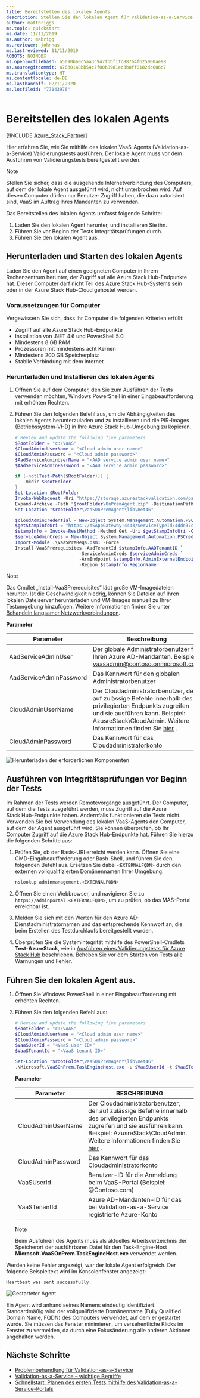 ```yaml
---
title: Bereitstellen des lokalen Agents
description: Stellen Sie den lokalen Agent für Validation-as-a-Service in Azure Stack Hub bereit.
author: mattbriggs
ms.topic: quickstart
ms.date: 11/11/2019
ms.author: mabrigg
ms.reviewer: johnhas
ms.lastreviewed: 11/11/2019
ROBOTS: NOINDEX
ms.openlocfilehash: a5090b60c5aa3c947fbbf1fc887b4fb25900ae98
ms.sourcegitcommit: a76301a8bb54c7f00b8981ec3b8ff0182dc606d7
ms.translationtype: HT
ms.contentlocale: de-DE
ms.lasthandoff: 02/11/2020
ms.locfileid: "77143976"
---
```

# <a name="deploy-the-local-agent"></a>Bereitstellen des lokalen Agents

[!INCLUDE [Azure_Stack_Partner](./includes/azure-stack-partner-appliesto.md)]

Hier erfahren Sie, wie Sie mithilfe des lokalen VaaS-Agents (Validation-as-a-Service) Validierungstests ausführen. Der lokale Agent muss vor dem Ausführen von Validierungstests bereitgestellt werden.

> [!Note]  
> Stellen Sie sicher, dass die ausgehende Internetverbindung des Computers, auf dem der lokale Agent ausgeführt wird, nicht unterbrochen wird. Auf diesen Computer dürfen nur Benutzer Zugriff haben, die dazu autorisiert sind, VaaS im Auftrag Ihres Mandanten zu verwenden.

Das Bereitstellen des lokalen Agents umfasst folgende Schritte:

1. Laden Sie den lokalen Agent herunter, und installieren Sie ihn.
2. Führen Sie vor Beginn der Tests Integritätsprüfungen durch.
3. Führen Sie den lokalen Agent aus.

## <a name="download-and-start-the-local-agent"></a>Herunterladen und Starten des lokalen Agents

Laden Sie den Agent auf einen geeigneten Computer in Ihrem Rechenzentrum herunter, der Zugriff auf alle Azure Stack Hub-Endpunkte hat. Dieser Computer darf nicht Teil des Azure Stack Hub-Systems sein oder in der Azure Stack Hub-Cloud gehostet werden.

### <a name="machine-prerequisites"></a>Voraussetzungen für Computer

Vergewissern Sie sich, dass Ihr Computer die folgenden Kriterien erfüllt:

- Zugriff auf alle Azure Stack Hub-Endpunkte
- Installation von .NET 4.6 und PowerShell 5.0
- Mindestens 8 GB RAM
- Prozessoren mit mindestens acht Kernen
- Mindestens 200 GB Speicherplatz
- Stabile Verbindung mit dem Internet

### <a name="download-and-install-the-local-agent"></a>Herunterladen und Installieren des lokalen Agents

1. Öffnen Sie auf dem Computer, den Sie zum Ausführen der Tests verwenden möchten, Windows PowerShell in einer Eingabeaufforderung mit erhöhten Rechten.
2. Führen Sie den folgenden Befehl aus, um die Abhängigkeiten des lokalen Agents herunterzuladen und zu installieren und die PIR-Images (Betriebssystem-VHD) in Ihre Azure Stack Hub-Umgebung zu kopieren.

    ```powershell
    # Review and update the following five parameters
    $RootFolder = "c:\VaaS"
    $CloudAdmindUserName = "<Cloud admin user name>"
    $CloudAdminPassword = "<Cloud admin password>"
    $AadServiceAdminUserName = "<AAD service admin user name>"
    $AadServiceAdminPassword = "<AAD service admin password>"

    if (-not(Test-Path($RootFolder))) {
        mkdir $RootFolder
    }
    Set-Location $RootFolder
    Invoke-WebRequest -Uri "https://storage.azurestackvalidation.com/packages/Microsoft.VaaSOnPrem.TaskEngineHost.latest.nupkg" -outfile "$rootFolder\OnPremAgent.zip"
    Expand-Archive -Path "$rootFolder\OnPremAgent.zip" -DestinationPath "$rootFolder\VaaSOnPremAgent" -Force
    Set-Location "$rootFolder\VaaSOnPremAgent\lib\net46"

    $cloudAdminCredential = New-Object System.Management.Automation.PSCredential($cloudAdmindUserName, (ConvertTo-SecureString $cloudAdminPassword -AsPlainText -Force))
    $getStampInfoUri = "https://ASAppGateway:4443/ServiceTypeId/4dde37cc-6ee0-4d75-9444-7061e156507f/CloudDefinition/GetStampInformation" 
    $stampInfo = Invoke-RestMethod -Method Get -Uri $getStampInfoUri -Credential $cloudAdminCredential -ErrorAction Stop
    $serviceAdminCreds = New-Object System.Management.Automation.PSCredential $aadServiceAdminUserName, (ConvertTo-SecureString $aadServiceAdminPassword -AsPlainText -Force)
    Import-Module .\VaaSPreReqs.psm1 -Force
    Install-VaaSPrerequisites -AadTenantId $stampInfo.AADTenantID `
                            -ServiceAdminCreds $serviceAdminCreds `
                            -ArmEndpoint $stampInfo.AdminExternalEndpoints.AdminResourceManager `
                            -Region $stampInfo.RegionName
    ```

> [!Note]  
> Das Cmdlet „Install-VaaSPrerequisites“ lädt große VM-Imagedateien herunter. Ist die Geschwindigkeit niedrig, können Sie Dateien auf Ihren lokalen Dateiserver herunterladen und VM-Images manuell zu Ihrer Testumgebung hinzufügen. Weitere Informationen finden Sie unter [Behandeln langsamer Netzwerkverbindungen](azure-stack-vaas-troubleshoot.md#handle-slow-network-connectivity).

**Parameter**

| Parameter | Beschreibung |
| --- | --- |
| AadServiceAdminUser | Der globale Administratorbenutzer für Ihren Azure AD-Mandanten. Beispiel: vaasadmin@contoso.onmicrosoft.com |
| AadServiceAdminPassword | Das Kennwort für den globalen Administratorbenutzer |
| CloudAdminUserName | Der Cloudadministratorbenutzer, der auf zulässige Befehle innerhalb des privilegierten Endpunkts zugreifen und sie ausführen kann. Beispiel: AzusreStack\CloudAdmin. Weitere Informationen finden Sie [hier](azure-stack-vaas-parameters.md) . |
| CloudAdminPassword | Das Kennwort für das Cloudadministratorkonto|

![Herunterladen der erforderlichen Komponenten](media/installing-prereqs.png)

## <a name="perform-sanity-checks-before-starting-the-tests"></a>Ausführen von Integritätsprüfungen vor Beginn der Tests

Im Rahmen der Tests werden Remotevorgänge ausgeführt. Der Computer, auf dem die Tests ausgeführt werden, muss Zugriff auf die Azure Stack Hub-Endpunkte haben. Andernfalls funktionieren die Tests nicht. Verwenden Sie bei Verwendung des lokalen VaaS-Agents den Computer, auf dem der Agent ausgeführt wird. Sie können überprüfen, ob Ihr Computer Zugriff auf die Azure Stack Hub-Endpunkte hat. Führen Sie hierzu die folgenden Schritte aus:

1. Prüfen Sie, ob der Basis-URI erreicht werden kann. Öffnen Sie eine CMD-Eingabeaufforderung oder Bash-Shell, und führen Sie den folgenden Befehl aus. Ersetzen Sie dabei `<EXTERNALFQDN>` durch den externen vollqualifizierten Domänennamen Ihrer Umgebung:

    ```bash
    nslookup adminmanagement.<EXTERNALFQDN>
    ```

2. Öffnen Sie einen Webbrowser, und navigieren Sie zu `https://adminportal.<EXTERNALFQDN>`, um zu prüfen, ob das MAS-Portal erreichbar ist.

3. Melden Sie sich mit den Werten für den Azure AD-Dienstadministratornamen und das entsprechende Kennwort an, die beim Erstellen des Testdurchlaufs bereitgestellt wurden.

4. Überprüfen Sie die Systemintegrität mithilfe des PowerShell-Cmdlets **Test-AzureStack**, wie in [Ausführen eines Validierungstests für Azure Stack Hub](../operator/azure-stack-diagnostic-test.md) beschrieben. Beheben Sie vor dem Starten von Tests alle Warnungen und Fehler.

## <a name="run-the-local-agent"></a>Führen Sie den lokalen Agent aus.

1. Öffnen Sie Windows PowerShell in einer Eingabeaufforderung mit erhöhten Rechten.

2. Führen Sie den folgenden Befehl aus:

    ```powershell
   # Review and update the following five parameters
    $RootFolder = "c:\VAAS"
    $CloudAdmindUserName = "<Cloud admin user name>"
    $CloudAdminPassword = "<Cloud admin password>"
    $VaaSUserId = "<VaaS user ID>"
    $VaaSTenantId = "<VaaS tenant ID>"

    Set-Location "$rootFolder\VaaSOnPremAgent\lib\net46"
    .\Microsoft.VaaSOnPrem.TaskEngineHost.exe -u $VaaSUserId -t $VaaSTenantId -x $CloudAdmindUserName -y $CloudAdminPassword
    ```

      **Parameter**  

    | Parameter | BESCHREIBUNG |
    | --- | --- |
    | CloudAdminUserName | Der Cloudadministratorbenutzer, der auf zulässige Befehle innerhalb des privilegierten Endpunkts zugreifen und sie ausführen kann. Beispiel: AzusreStack\CloudAdmin. Weitere Informationen finden Sie [hier](azure-stack-vaas-parameters.md) . |
    | CloudAdminPassword | Das Kennwort für das Cloudadministratorkonto|
    | VaaSUserId | Benutzer-ID für die Anmeldung beim VaaS-Portal (Beispiel: <Benutzername>\@Contoso.com) |
    | VaaSTenantId | Azure AD-Mandanten-ID für das bei Validation-as-a-Service registrierte Azure-Konto |

    > [!Note]  
    > Beim Ausführen des Agents muss als aktuelles Arbeitsverzeichnis der Speicherort der ausführbaren Datei für den Task-Engine-Host **Microsoft.VaaSOnPrem.TaskEngineHost.exe** verwendet werden.

Werden keine Fehler angezeigt, war der lokale Agent erfolgreich. Der folgende Beispieltext wird im Konsolenfenster angezeigt:

`Heartbeat was sent successfully.`

![Gestarteter Agent](media/started-agent.png)

Ein Agent wird anhand seines Namens eindeutig identifiziert. Standardmäßig wird der vollqualifizierte Domänenname (Fully Qualified Domain Name, FQDN) des Computers verwendet, auf dem er gestartet wurde. Sie müssen das Fenster minimieren, um versehentliche Klicks im Fenster zu vermeiden, da durch eine Fokusänderung alle anderen Aktionen angehalten werden.

## <a name="next-steps"></a>Nächste Schritte

- [Problembehandlung für Validation-as-a-Service](azure-stack-vaas-troubleshoot.md)
- [Validation-as-a-Service – wichtige Begriffe](azure-stack-vaas-key-concepts.md)
- [Schnellstart: Planen des ersten Tests mithilfe des Validation-as-a-Service-Portals](azure-stack-vaas-schedule-test-pass.md)